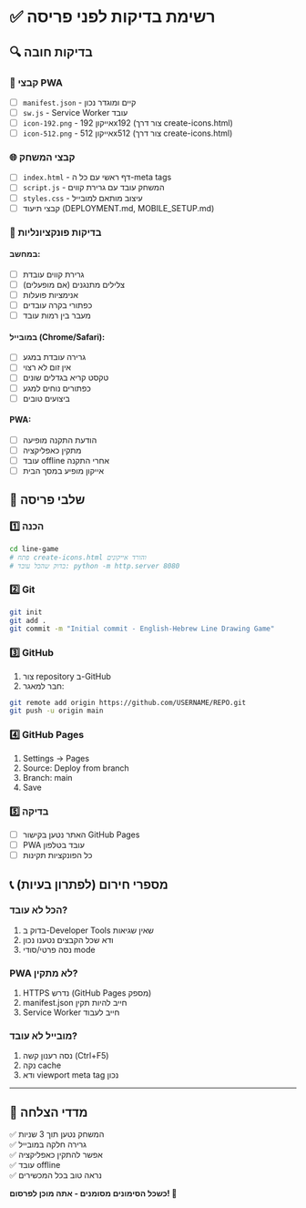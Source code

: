 # ✅ רשימת בדיקות לפני פריסה

## 🔍 בדיקות חובה

### 📱 קבצי PWA
- [ ] `manifest.json` - קיים ומוגדר נכון
- [ ] `sw.js` - Service Worker עובד
- [ ] `icon-192.png` - אייקון 192x192 (צור דרך create-icons.html)
- [ ] `icon-512.png` - אייקון 512x512 (צור דרך create-icons.html)

### 🌐 קבצי המשחק
- [ ] `index.html` - דף ראשי עם כל ה-meta tags
- [ ] `script.js` - המשחק עובד עם גרירת קווים
- [ ] `styles.css` - עיצוב מותאם למובייל
- [ ] קבצי תיעוד (DEPLOYMENT.md, MOBILE_SETUP.md)

### 🧪 בדיקות פונקציונליות

#### במחשב:
- [ ] גרירת קווים עובדת
- [ ] צלילים מתנגנים (אם מופעלים)
- [ ] אנימציות פועלות
- [ ] כפתורי בקרה עובדים
- [ ] מעבר בין רמות עובד

#### במובייל (Chrome/Safari):
- [ ] גרירה עובדת במגע
- [ ] אין זום לא רצוי
- [ ] טקסט קריא בגדלים שונים
- [ ] כפתורים נוחים למגע
- [ ] ביצועים טובים

#### PWA:
- [ ] הודעת התקנה מופיעה
- [ ] מתקין כאפליקציה
- [ ] עובד offline אחרי התקנה
- [ ] אייקון מופיע במסך הבית

## 🚀 שלבי פריסה

### 1️⃣ הכנה
```bash
cd line-game
# פתח create-icons.html והורד אייקונים
# בדוק שהכל עובד: python -m http.server 8080
```

### 2️⃣ Git
```bash
git init
git add .
git commit -m "Initial commit - English-Hebrew Line Drawing Game"
```

### 3️⃣ GitHub
1. צור repository ב-GitHub
2. חבר למאגר:
```bash
git remote add origin https://github.com/USERNAME/REPO.git
git push -u origin main
```

### 4️⃣ GitHub Pages
1. Settings → Pages
2. Source: Deploy from branch
3. Branch: main
4. Save

### 5️⃣ בדיקה
- [ ] האתר נטען בקישור GitHub Pages
- [ ] PWA עובד בטלפון
- [ ] כל הפונקציות תקינות

## 📞 מספרי חירום (לפתרון בעיות)

### הכל לא עובד?
1. בדוק ב-Developer Tools שאין שגיאות
2. ודא שכל הקבצים נטענו נכון
3. נסה פרטי/סודי mode

### PWA לא מתקין?
1. HTTPS נדרש (GitHub Pages מספק)
2. manifest.json חייב להיות תקין
3. Service Worker חייב לעבוד

### מובייל לא עובד?
1. נסה רענון קשה (Ctrl+F5)
2. נקה cache
3. ודא viewport meta tag נכון

---

## 🎯 מדדי הצלחה

✅ המשחק נטען תוך 3 שניות  
✅ גרירה חלקה במובייל  
✅ אפשר להתקין כאפליקציה  
✅ עובד offline  
✅ נראה טוב בכל המכשירים  

**כשכל הסימונים מסומנים - אתה מוכן לפרסום! 🚀** 